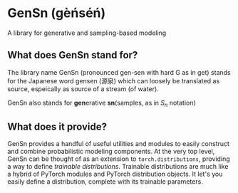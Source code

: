 # GenSn (gèńséń)
A library for generative and sampling-based modeling

## What does GenSn stand for?
The library name GenSn (pronounced gen-sen with hard G as in get) stands for the Japanese word gensen (源泉) which can loosely be translated as source, espeically as source of a stream (of water).

GenSn also stands for **gen**erative **sn**(samples, as in $S_n$ notation)

## What does it provide?
GenSn provides a handful of useful utilities and modules to easily construct and combine probabilistic modeling components. At the very top level, GenSn can be thought of as an extension to `torch.distributions`, providing a way to define *trainable distributions*. Trainable distributions are much like a hybrid of PyTorch modules and PyTorch distribution objects. It let's you easily define a distribution, complete with its trainable parameters.